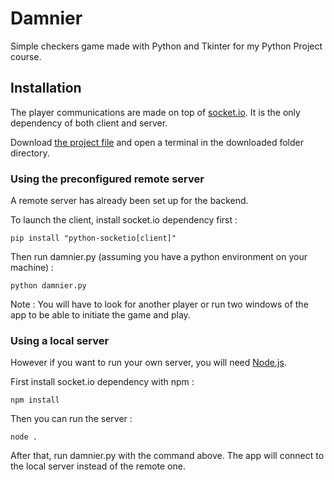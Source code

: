 # Damnier

Simple checkers game made with Python and Tkinter for my Python Project course.

## Installation

The player communications are made on top of [socket.io](https://socket.io/). It is the only dependency of both client and server.

Download [the project file](https://github.com/Rmihaja/Damnier/archive/main.zip) and open a terminal in the downloaded folder directory.

### Using the preconfigured remote server

A remote server has already been set up for the backend.

To launch the client, install socket.io dependency first :

```
pip install "python-socketio[client]"
```

Then run damnier.py (assuming you have a python environment on your machine) :

```
python damnier.py
```

Note : You will have to look for another player or run two windows of the app to be able to initiate the game and play.

### Using a local server

However if you want to run your own server, you will need [Node.js](https://nodejs.org/).

First install socket.io dependency with npm :

```
npm install
```

Then you can run the server :

```
node .
```

After that, run damnier.py with the command above. The app will connect to the local server instead of the remote one.
